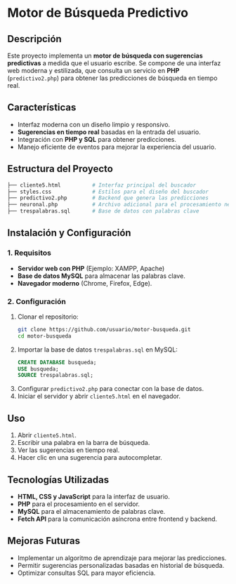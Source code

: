 # Motor de Búsqueda Predictivo

## Descripción

Este proyecto implementa un **motor de búsqueda con sugerencias predictivas** a medida que el usuario escribe. Se compone de una interfaz web moderna y estilizada, que consulta un servicio en **PHP** (`predictivo2.php`) para obtener las predicciones de búsqueda en tiempo real.

## Características

- Interfaz moderna con un diseño limpio y responsivo.
- **Sugerencias en tiempo real** basadas en la entrada del usuario.
- Integración con **PHP y SQL** para obtener predicciones.
- Manejo eficiente de eventos para mejorar la experiencia del usuario.

## Estructura del Proyecto

```bash
├── cliente5.html          # Interfaz principal del buscador
├── styles.css             # Estilos para el diseño del buscador
├── predictivo2.php        # Backend que genera las predicciones
├── neuronal.php           # Archivo adicional para el procesamiento neuronal (si aplica)
├── trespalabras.sql       # Base de datos con palabras clave
```

## Instalación y Configuración

### 1. Requisitos

- **Servidor web con PHP** (Ejemplo: XAMPP, Apache)
- **Base de datos MySQL** para almacenar las palabras clave.
- **Navegador moderno** (Chrome, Firefox, Edge).

### 2. Configuración

1. Clonar el repositorio:
   ```bash
   git clone https://github.com/usuario/motor-busqueda.git
   cd motor-busqueda
   ```
2. Importar la base de datos `trespalabras.sql` en MySQL:
   ```sql
   CREATE DATABASE busqueda;
   USE busqueda;
   SOURCE trespalabras.sql;
   ```
3. Configurar `predictivo2.php` para conectar con la base de datos.
4. Iniciar el servidor y abrir `cliente5.html` en el navegador.

## Uso

1. Abrir `cliente5.html`.
2. Escribir una palabra en la barra de búsqueda.
3. Ver las sugerencias en tiempo real.
4. Hacer clic en una sugerencia para autocompletar.

## Tecnologías Utilizadas

- **HTML, CSS y JavaScript** para la interfaz de usuario.
- **PHP** para el procesamiento en el servidor.
- **MySQL** para el almacenamiento de palabras clave.
- **Fetch API** para la comunicación asíncrona entre frontend y backend.

## Mejoras Futuras

- Implementar un algoritmo de aprendizaje para mejorar las predicciones.
- Permitir sugerencias personalizadas basadas en historial de búsqueda.
- Optimizar consultas SQL para mayor eficiencia.


